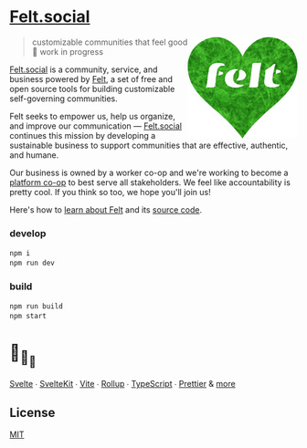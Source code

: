 # [Felt.social](https://felt.social)

[<img src="src/static/felt.png" align="right" width="192" height="178">](https://felt.social)

> customizable communities that feel good 💚 work in progress

[Felt.social](https://felt.social)
is a community, service, and business
powered by [Felt](https://github.com/feltcoop/felt),
a set of free and open source tools for building
customizable self-governing communities.

Felt seeks to empower us,
help us organize,
and improve our communication —
[Felt.social](https://felt.social) continues this mission
by developing a sustainable business to
support communities that are effective, authentic, and humane.

Our business is owned by a worker co-op
and we're working to become
a [platform co-op](https://platform.coop)
to best serve all stakeholders.
We feel like accountability is pretty cool.
If you think so too, we hope you'll join us!

Here's how to [learn about Felt](https://www.felt.social/about)
and its [source code](https://github.com/feltcoop/felt).

### develop

```bash
npm i
npm run dev
```

### build

```bash
npm run build
npm start
```

# :turtle:<sub>:turtle:</sub><sub><sub>:turtle:</sub></sub>

[Svelte](https://github.com/sveltejs/svelte) ∙
[SvelteKit](https://github.com/sveltejs/kit) ∙
[Vite](https://github.com/vitejs/vite) ∙
[Rollup](https://github.com/rollup/rollup) ∙
[TypeScript](https://github.com/microsoft/TypeScript) ∙
[Prettier](https://github.com/prettier/prettier)
& [more](package.json)

## License

[MIT](LICENSE)
